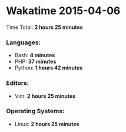 # Wakatime 2015-04-06

Time Total: **2 hours 25 minutes**

### Languages:
- Bash: **4 minutes** 
- PHP: **37 minutes** 
- Python: **1 hours 42 minutes** 

### Editors:
- Vim: **2 hours 25 minutes** 

### Operating Systems:
- Linux: **2 hours 25 minutes** 


